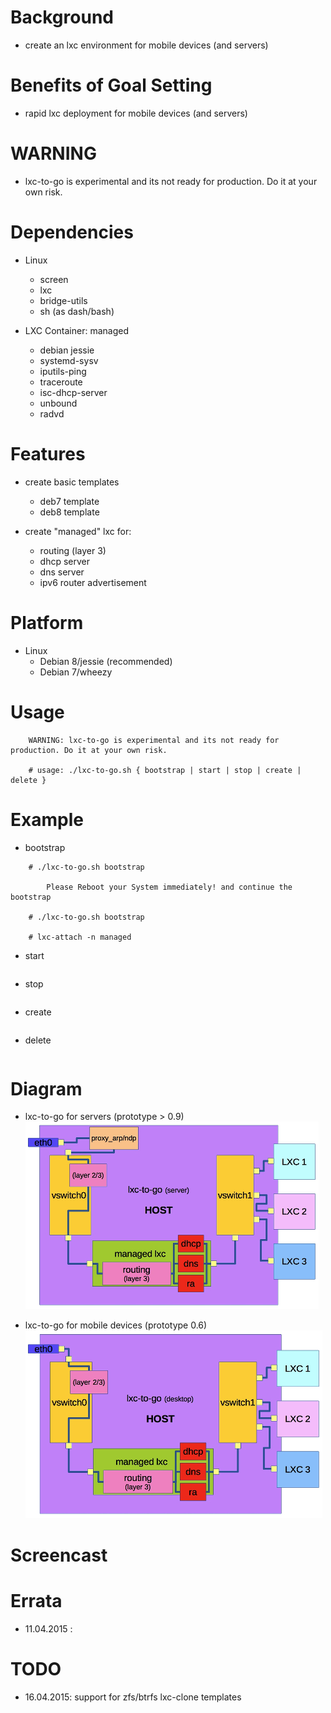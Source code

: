 
Background
==========
* create an lxc environment for mobile devices (and servers)

Benefits of Goal Setting
========================
* rapid lxc deployment for mobile devices (and servers)

WARNING
=======
* lxc-to-go is experimental and its not ready for production. Do it at your own risk.

Dependencies
============
* Linux
   * screen
   * lxc
   * bridge-utils
   * sh (as dash/bash)

* LXC Container: managed
   * debian jessie
   * systemd-sysv
   * iputils-ping
   * traceroute
   * isc-dhcp-server
   * unbound
   * radvd

Features
========
* create basic templates
   * deb7 template
   * deb8 template

* create "managed" lxc for:
   * routing (layer 3)
   * dhcp server
   * dns server
   * ipv6 router advertisement

Platform
========
* Linux
   * Debian 8/jessie (recommended)
   * Debian 7/wheezy

Usage
=====
```
    WARNING: lxc-to-go is experimental and its not ready for production. Do it at your own risk.

    # usage: ./lxc-to-go.sh { bootstrap | start | stop | create | delete }
```

Example
=======
* bootstrap
```
    # ./lxc-to-go.sh bootstrap

        Please Reboot your System immediately! and continue the bootstrap

    # ./lxc-to-go.sh bootstrap

    # lxc-attach -n managed
```

* start
```
```

* stop
```
```

* create
```
```

* delete
```
```

Diagram
=======
* lxc-to-go for servers (prototype > 0.9)
![lxc-to-go_servers](/content/lxc-to-go_servers_.jpg)

* lxc-to-go for mobile devices (prototype 0.6)
![lxc-to-go_desktop](/content/lxc-to-go_desktop_.jpg)

Screencast
==========

Errata
======
* 11.04.2015 : 

TODO
====
* 16.04.2015: support for zfs/btrfs lxc-clone templates

